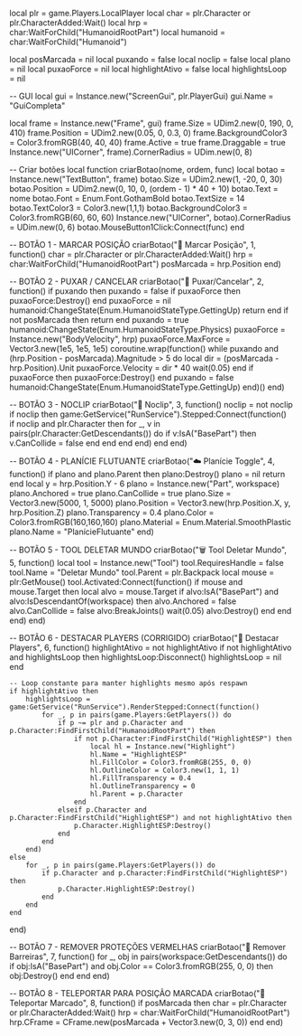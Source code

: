 local plr = game.Players.LocalPlayer
local char = plr.Character or plr.CharacterAdded:Wait()
local hrp = char:WaitForChild("HumanoidRootPart")
local humanoid = char:WaitForChild("Humanoid")

local posMarcada = nil
local puxando = false
local noclip = false
local plano = nil
local puxaoForce = nil
local highlightAtivo = false
local highlightsLoop = nil

-- GUI
local gui = Instance.new("ScreenGui", plr.PlayerGui)
gui.Name = "GuiCompleta"

local frame = Instance.new("Frame", gui)
frame.Size = UDim2.new(0, 190, 0, 410)
frame.Position = UDim2.new(0.05, 0, 0.3, 0)
frame.BackgroundColor3 = Color3.fromRGB(40, 40, 40)
frame.Active = true
frame.Draggable = true
Instance.new("UICorner", frame).CornerRadius = UDim.new(0, 8)

-- Criar botões
local function criarBotao(nome, ordem, func)
	local botao = Instance.new("TextButton", frame)
	botao.Size = UDim2.new(1, -20, 0, 30)
	botao.Position = UDim2.new(0, 10, 0, (ordem - 1) * 40 + 10)
	botao.Text = nome
	botao.Font = Enum.Font.GothamBold
	botao.TextSize = 14
	botao.TextColor3 = Color3.new(1,1,1)
	botao.BackgroundColor3 = Color3.fromRGB(60, 60, 60)
	Instance.new("UICorner", botao).CornerRadius = UDim.new(0, 6)
	botao.MouseButton1Click:Connect(func)
end

-- BOTÃO 1 - MARCAR POSIÇÃO
criarBotao("📍 Marcar Posição", 1, function()
	char = plr.Character or plr.CharacterAdded:Wait()
	hrp = char:WaitForChild("HumanoidRootPart")
	posMarcada = hrp.Position
end)

-- BOTÃO 2 - PUXAR / CANCELAR
criarBotao("🧵 Puxar/Cancelar", 2, function()
	if puxando then
		puxando = false
		if puxaoForce then puxaoForce:Destroy() end
		puxaoForce = nil
		humanoid:ChangeState(Enum.HumanoidStateType.GettingUp)
		return
	end
	if not posMarcada then return end
	puxando = true
	humanoid:ChangeState(Enum.HumanoidStateType.Physics)
	puxaoForce = Instance.new("BodyVelocity", hrp)
	puxaoForce.MaxForce = Vector3.new(1e5, 1e5, 1e5)
	coroutine.wrap(function()
		while puxando and (hrp.Position - posMarcada).Magnitude > 5 do
			local dir = (posMarcada - hrp.Position).Unit
			puxaoForce.Velocity = dir * 40
			wait(0.05)
		end
		if puxaoForce then puxaoForce:Destroy() end
		puxando = false
		humanoid:ChangeState(Enum.HumanoidStateType.GettingUp)
	end)()
end)

-- BOTÃO 3 - NOCLIP
criarBotao("🚪 Noclip", 3, function()
	noclip = not noclip
	if noclip then
		game:GetService("RunService").Stepped:Connect(function()
			if noclip and plr.Character then
				for _, v in pairs(plr.Character:GetDescendants()) do
					if v:IsA("BasePart") then
						v.CanCollide = false
					end
				end
			end
		end)
	end
end)

-- BOTÃO 4 - PLANÍCIE FLUTUANTE
criarBotao("☁️ Planície Toggle", 4, function()
	if plano and plano.Parent then
		plano:Destroy()
		plano = nil
		return
	end
	local y = hrp.Position.Y - 6
	plano = Instance.new("Part", workspace)
	plano.Anchored = true
	plano.CanCollide = true
	plano.Size = Vector3.new(5000, 1, 5000)
	plano.Position = Vector3.new(hrp.Position.X, y, hrp.Position.Z)
	plano.Transparency = 0.4
	plano.Color = Color3.fromRGB(160,160,160)
	plano.Material = Enum.Material.SmoothPlastic
	plano.Name = "PlanícieFlutuante"
end)

-- BOTÃO 5 - TOOL DELETAR MUNDO
criarBotao("🗑️ Tool Deletar Mundo", 5, function()
	local tool = Instance.new("Tool")
	tool.RequiresHandle = false
	tool.Name = "Deletar Mundo"
	tool.Parent = plr.Backpack
	local mouse = plr:GetMouse()
	tool.Activated:Connect(function()
		if mouse and mouse.Target then
			local alvo = mouse.Target
			if alvo:IsA("BasePart") and alvo:IsDescendantOf(workspace) then
				alvo.Anchored = false
				alvo.CanCollide = false
				alvo:BreakJoints()
				wait(0.05)
				alvo:Destroy()
			end
		end
	end)
end)

-- BOTÃO 6 - DESTACAR PLAYERS (CORRIGIDO)
criarBotao("👥 Destacar Players", 6, function()
	highlightAtivo = not highlightAtivo
	if not highlightAtivo and highlightsLoop then
		highlightsLoop:Disconnect()
		highlightsLoop = nil
	end

	-- Loop constante para manter highlights mesmo após respawn
	if highlightAtivo then
		highlightsLoop = game:GetService("RunService").RenderStepped:Connect(function()
			for _, p in pairs(game.Players:GetPlayers()) do
				if p ~= plr and p.Character and p.Character:FindFirstChild("HumanoidRootPart") then
					if not p.Character:FindFirstChild("HighlightESP") then
						local hl = Instance.new("Highlight")
						hl.Name = "HighlightESP"
						hl.FillColor = Color3.fromRGB(255, 0, 0)
						hl.OutlineColor = Color3.new(1, 1, 1)
						hl.FillTransparency = 0.4
						hl.OutlineTransparency = 0
						hl.Parent = p.Character
					end
				elseif p.Character and p.Character:FindFirstChild("HighlightESP") and not highlightAtivo then
					p.Character.HighlightESP:Destroy()
				end
			end
		end)
	else
		for _, p in pairs(game.Players:GetPlayers()) do
			if p.Character and p.Character:FindFirstChild("HighlightESP") then
				p.Character.HighlightESP:Destroy()
			end
		end
	end
end)

-- BOTÃO 7 - REMOVER PROTEÇÕES VERMELHAS
criarBotao("🚫 Remover Barreiras", 7, function()
	for _, obj in pairs(workspace:GetDescendants()) do
		if obj:IsA("BasePart") and obj.Color == Color3.fromRGB(255, 0, 0) then
			obj:Destroy()
		end
	end
end)

-- BOTÃO 8 - TELEPORTAR PARA POSIÇÃO MARCADA
criarBotao("📌 Teleportar Marcado", 8, function()
	if posMarcada then
		char = plr.Character or plr.CharacterAdded:Wait()
		hrp = char:WaitForChild("HumanoidRootPart")
		hrp.CFrame = CFrame.new(posMarcada + Vector3.new(0, 3, 0))
	end
end)

